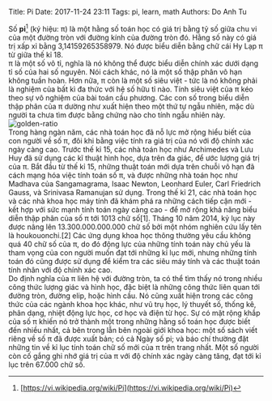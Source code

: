 Title: Pi
Date: 2017-11-24 23:11
Tags: pi, learn, math
Authors: Do Anh Tu
<!-- Summary: Short version for index and feeds -->

Số **pi**[^1] (ký hiệu: π) là một hằng số toán học có giá trị bằng tỷ số giữa chu vi của một đường tròn với đường kính của đường tròn đó. Hằng số này có giá trị xấp xỉ bằng 3,14159265358979. Nó được biểu diễn bằng chữ cái Hy Lạp π từ giữa thế kỉ 18.  
π là một số vô tỉ, nghĩa là nó không thể được biểu diễn chính xác dưới dạng tỉ số của hai số nguyên. Nói cách khác, nó là một số thập phân vô hạn không tuần hoàn. Hơn nữa, π còn là một số siêu việt - tức là nó không phải là nghiệm của bất kì đa thức với hệ số hữu tỉ nào. Tính siêu việt của π kéo theo sự vô nghiệm của bài toán cầu phương. Các con số trong biểu diễn thập phân của π dường như xuất hiện theo một thứ tự ngẫu nhiên, mặc dù người ta chưa tìm được bằng chứng nào cho tính ngẫu nhiên này.  
![golden-ratio](https://iibawards-prod.s3.amazonaws.com/app/public/ckeditor_assets/pictures/78/content_pi2.jpeg)  
Trong hàng ngàn năm, các nhà toán học đã nỗ lực mở rộng hiểu biết của con người về số π, đôi khi bằng việc tính ra giá trị của nó với độ chính xác ngày càng cao. Trước thế kỉ 15, các nhà toán học như Archimedes và Lưu Huy đã sử dụng các kĩ thuật hình học, dựa trên đa giác, để ước lượng giá trị của π. Bắt đầu từ thế kỉ 15, những thuật toán mới dựa trên chuỗi vô hạn đã cách mạng hóa việc tính toán số π, và được những nhà toán học như Madhava của Sangamagrama, Isaac Newton, Leonhard Euler, Carl Friedrich Gauss, và Srinivasa Ramanujan sử dụng.
Trong thế kỉ 21, các nhà toán học và các nhà khoa học máy tính đã khám phá ra những cách tiếp cận mới - kết hợp với sức mạnh tính toán ngày càng cao - để mở rộng khả năng biểu diễn thập phân của số π tới 1013 chữ số[1]. Tháng 10 năm 2014, kỷ lục này được nâng lên 13.300.000.000.000 chữ số bởi một nhóm nghiên cứu lấy tên là houkouonchi.[2] Các ứng dụng khoa học thông thường yêu cầu không quá 40 chữ số của π, do đó động lực của những tính toán này chủ yếu là tham vọng của con người muốn đạt tới những kỉ lục mới, nhưng những tính toán đó cũng được sử dụng để kiểm tra các siêu máy tính và các thuật toán tính nhân với độ chính xác cao.  
Do định nghĩa của π liên hệ với đường tròn, ta có thể tìm thấy nó trong nhiều công thức lượng giác và hình học, đặc biệt là những công thức liên quan tới đường tròn, đường elip, hoặc hình cầu. Nó cũng xuất hiện trong các công thức của các ngành khoa học khác, như vũ trụ học, lý thuyết số, thống kê, phân dạng, nhiệt động lực học, cơ học và điện từ học. Sự có mặt rộng khắp của số π khiến nó trở thành một trong những hằng số toán học được biết đến nhiều nhất, cả bên trong lẫn bên ngoài giới khoa học: một số sách viết riêng về số π đã được xuất bản; có cả Ngày số pi; và báo chí thường đặt những tin về kỉ lục tính toán chữ số mới của π trên trang nhất. Một số người còn cố gắng ghi nhớ giá trị của π với độ chính xác ngày càng tăng, đạt tới kỉ lục trên 67.000 chữ số.  
[^1]: [https://vi.wikipedia.org/wiki/Pi](https://vi.wikipedia.org/wiki/Pi)
